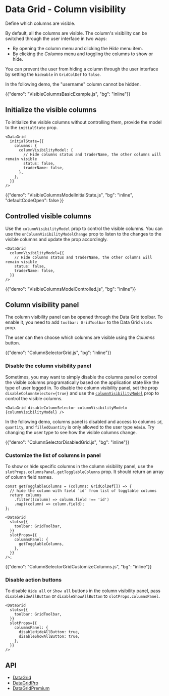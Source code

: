 # Data Grid - Column visibility

<p class="description">Define which columns are visible.</p>

By default, all the columns are visible.
The column's visibility can be switched through the user interface in two ways:

- By opening the column menu and clicking the _Hide_ menu item.
- By clicking the _Columns_ menu and toggling the columns to show or hide.

You can prevent the user from hiding a column through the user interface by setting the `hideable` in `GridColDef` to `false`.

In the following demo, the "username" column cannot be hidden.

{{"demo": "VisibleColumnsBasicExample.js", "bg": "inline"}}

## Initialize the visible columns

To initialize the visible columns without controlling them, provide the model to the `initialState` prop.

```tsx
<DataGrid
  initialState={{
    columns: {
      columnVisibilityModel: {
        // Hide columns status and traderName, the other columns will remain visible
        status: false,
        traderName: false,
      },
    },
  }}
/>
```

{{"demo": "VisibleColumnsModelInitialState.js", "bg": "inline", "defaultCodeOpen": false }}

## Controlled visible columns

Use the `columnVisibilityModel` prop to control the visible columns.
You can use the `onColumnVisibilityModelChange` prop to listen to the changes to the visible columns and update the prop accordingly.

```tsx
<DataGrid
  columnVisibilityModel={{
    // Hide columns status and traderName, the other columns will remain visible
    status: false,
    traderName: false,
  }}
/>
```

{{"demo": "VisibleColumnsModelControlled.js", "bg": "inline"}}

## Column visibility panel

The column visibility panel can be opened through the Data Grid toolbar.
To enable it, you need to add `toolbar: GridToolbar` to the Data Grid `slots` prop.

The user can then choose which columns are visible using the _Columns_ button.

{{"demo": "ColumnSelectorGrid.js", "bg": "inline"}}

### Disable the column visibility panel

Sometimes, you may want to simply disable the columns panel or control the visible columns programatically based on the application state like the type of user logged in.
To disable the column visibility panel, set the prop `disableColumnSelector={true}` and use the [`columnVisibilityModel`](#controlled-visible-columns) prop to control the visible columns.

```tsx
<DataGrid disableColumnSelector columnVisibilityModel={columnVisibilityModel} />
```

In the following demo, columns panel is disabled and access to columns `id`, `quantity`, and `filledQuantity` is only allowed to the user type `Admin`. Try changing the user type to see how the visible columns change.

{{"demo": "ColumnSelectorDisabledGrid.js", "bg": "inline"}}

### Customize the list of columns in panel

To show or hide specific columns in the column visibility panel, use the `slotProps.columnsPanel.getTogglableColumns` prop. It should return an array of column field names.

```tsx
const getTogglableColumns = (columns: GridColDef[]) => {
  // hide the column with field `id` from list of togglable columns
  return columns
    .filter((column) => column.field !== 'id')
    .map((column) => column.field);
};

<DataGrid
  slots={{
    toolbar: GridToolbar,
  }}
  slotProps={{
    columnsPanel: {
      getTogglableColumns,
    },
  }}
/>;
```

{{"demo": "ColumnSelectorGridCustomizeColumns.js", "bg": "inline"}}

### Disable action buttons

To disable `Hide all` or `Show all` buttons in the column visibility panel, pass `disableHideAllButton` or `disableShowAllButton` to `slotProps.columnsPanel`.

```tsx
<DataGrid
  slots={{
    toolbar: GridToolbar,
  }}
  slotProps={{
    columnsPanel: {
      disableHideAllButton: true,
      disableShowAllButton: true,
    },
  }}
/>
```

## API

- [DataGrid](/x/api/data-grid/data-grid/)
- [DataGridPro](/x/api/data-grid/data-grid-pro/)
- [DataGridPremium](/x/api/data-grid/data-grid-premium/)
